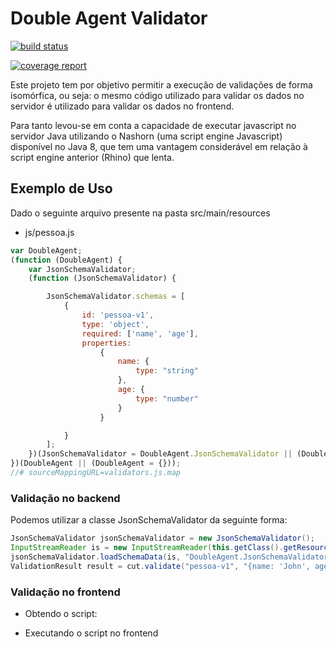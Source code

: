 Double Agent Validator
======================

[![build status](https://gitlab.com/nerdland/doubleagent-validator/badges/master/build.svg)](https://gitlab.com/nerdland/doubleagent-validator/commits/master)

[![coverage report](https://gitlab.com/nerdland/doubleagent-validator/badges/master/coverage.svg)](https://gitlab.com/nerdland/doubleagent-validator/commits/master)

Este projeto tem por objetivo permitir a execução de validações de forma isomórfica, ou seja: o mesmo código utilizado para 
validar os dados no servidor é utilizado para validar os dados no frontend.

Para tanto levou-se em conta a capacidade de executar javascript no servidor Java utilizando o Nashorn (uma script engine Javascript) disponível no Java 8,
que tem uma vantagem considerável em relação à script engine anterior (Rhino) que lenta.

Exemplo de Uso
--------------

Dado o seguinte arquivo presente na pasta src/main/resources

* js/pessoa.js

```js
var DoubleAgent;
(function (DoubleAgent) {
    var JsonSchemaValidator;
    (function (JsonSchemaValidator) {

        JsonSchemaValidator.schemas = [
            {
                id: 'pessoa-v1',
                type: 'object',
                required: ['name', 'age'],
                properties:
                    {
                        name: {
                            type: "string"
                        },
                        age: {
                            type: "number"
                        }
                    }

            }
        ];
    })(JsonSchemaValidator = DoubleAgent.JsonSchemaValidator || (DoubleAgent.JsonSchemaValidator = {}));
})(DoubleAgent || (DoubleAgent = {}));
//# sourceMappingURL=validators.js.map
```


### Validação no backend
Podemos utilizar a classe JsonSchemaValidator da seguinte forma:

```java
JsonSchemaValidator jsonSchemaValidator = new JsonSchemaValidator();
InputStreamReader is = new InputStreamReader(this.getClass().getResourceAsStream("js/pessoa.js"));
jsonSchemaValidator.loadSchemaData(is, "DoubleAgent.JsonSchemaValidator");
ValidationResult result = cut.validate("pessoa-v1", "{name: 'John', age: 1}");
```


### Validação no frontend

* Obtendo o script:


* Executando o script no frontend

